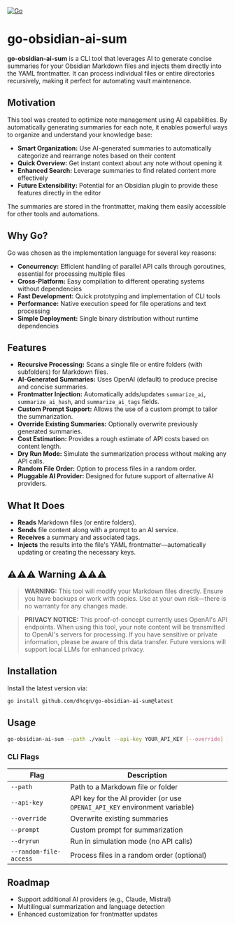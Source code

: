 [![Go](https://github.com/dhcgn/go-obsidian-ai-sum/actions/workflows/go.yml/badge.svg)](https://github.com/dhcgn/go-obsidian-ai-sum/actions/workflows/go.yml)
# go-obsidian-ai-sum

**go-obsidian-ai-sum** is a CLI tool that leverages AI to generate concise summaries for your Obsidian Markdown files and injects them directly into the YAML frontmatter. It can process individual files or entire directories recursively, making it perfect for automating vault maintenance.

## Motivation

This tool was created to optimize note management using AI capabilities. By automatically generating summaries for each note, it enables powerful ways to organize and understand your knowledge base:

- **Smart Organization:** Use AI-generated summaries to automatically categorize and rearrange notes based on their content
- **Quick Overview:** Get instant context about any note without opening it
- **Enhanced Search:** Leverage summaries to find related content more effectively
- **Future Extensibility:** Potential for an Obsidian plugin to provide these features directly in the editor

The summaries are stored in the frontmatter, making them easily accessible for other tools and automations.

## Why Go?

Go was chosen as the implementation language for several key reasons:

- **Concurrency:** Efficient handling of parallel API calls through goroutines, essential for processing multiple files
- **Cross-Platform:** Easy compilation to different operating systems without dependencies
- **Fast Development:** Quick prototyping and implementation of CLI tools
- **Performance:** Native execution speed for file operations and text processing
- **Simple Deployment:** Single binary distribution without runtime dependencies

## Features

- **Recursive Processing:** Scans a single file or entire folders (with subfolders) for Markdown files.
- **AI-Generated Summaries:** Uses OpenAI (default) to produce precise and concise summaries.
- **Frontmatter Injection:** Automatically adds/updates `summarize_ai`, `summarize_ai_hash`, and `summarize_ai_tags` fields.
- **Custom Prompt Support:** Allows the use of a custom prompt to tailor the summarization.
- **Override Existing Summaries:** Optionally overwrite previously generated summaries.
- **Cost Estimation:** Provides a rough estimate of API costs based on content length.
- **Dry Run Mode:** Simulate the summarization process without making any API calls.
- **Random File Order:** Option to process files in a random order.
- **Pluggable AI Provider:** Designed for future support of alternative AI providers.

## What It Does

- **Reads** Markdown files (or entire folders).
- **Sends** file content along with a prompt to an AI service.
- **Receives** a summary and associated tags.
- **Injects** the results into the file's YAML frontmatter—automatically updating or creating the necessary keys.

## ⚠️⚠️⚠️ Warning ⚠️⚠️⚠️

> **WARNING:** This tool will modify your Markdown files directly. Ensure you have backups or work with copies. Use at your own risk—there is no warranty for any changes made.

> **PRIVACY NOTICE:** This proof-of-concept currently uses OpenAI's API endpoints. When using this tool, your note content will be transmitted to OpenAI's servers for processing. If you have sensitive or private information, please be aware of this data transfer. Future versions will support local LLMs for enhanced privacy.

## Installation

Install the latest version via:

```bash
go install github.com/dhcgn/go-obsidian-ai-sum@latest
```

## Usage

```bash
go-obsidian-ai-sum --path ./vault --api-key YOUR_API_KEY [--override] [--prompt "Custom prompt"]
```

### CLI Flags

| Flag                   | Description                                                                |
| ---------------------- | -------------------------------------------------------------------------- |
| `--path`               | Path to a Markdown file or folder                                          |
| `--api-key`            | API key for the AI provider (or use `OPENAI_API_KEY` environment variable) |
| `--override`           | Overwrite existing summaries                                               |
| `--prompt`             | Custom prompt for summarization                                            |
| `--dryrun`             | Run in simulation mode (no API calls)                                      |
| `--random-file-access` | Process files in a random order (optional)                                 |

## Roadmap

- Support additional AI providers (e.g., Claude, Mistral)
- Multilingual summarization and language detection
- Enhanced customization for frontmatter updates

